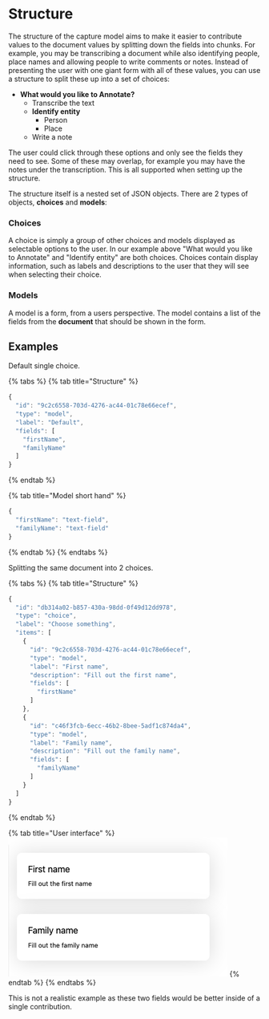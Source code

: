 # Structure

The structure of the capture model aims to make it easier to contribute values to the document values by splitting down the fields into chunks. For example, you may be transcribing a document while also identifying people, place names and allowing people to write comments or notes. Instead of presenting the user with one giant form with all of these values, you can use a structure to split these up into a set of choices:

* **What would you like to Annotate?**
  * Transcribe the text
  * **Identify entity**
    * Person
    * Place
  * Write a note

The user could click through these options and only see the fields they need to see. Some of these may overlap, for example you may have the notes under the transcription. This is all supported when setting up the structure.

The structure itself is a nested set of JSON objects. There are 2 types of objects, **choices** and **models**:

### **Choices**

A choice is simply a group of other choices and models displayed as selectable options to the user. In our example above "What would you like to Annotate" and "Identify entity" are both choices. Choices contain display information, such as labels and descriptions to the user that they will see when selecting their choice.

### Models

A model is a form, from a users perspective. The model contains a list of the fields from the **document** that should be shown in the form.

## Examples

Default single choice.

{% tabs %}
{% tab title="Structure" %}
```javascript
{
  "id": "9c2c6558-703d-4276-ac44-01c78e66ecef",
  "type": "model",
  "label": "Default",
  "fields": [
    "firstName",
    "familyName"
  ]
}
```
{% endtab %}

{% tab title="Model short hand" %}
```javascript
{
  "firstName": "text-field",
  "familyName": "text-field"
}
```
{% endtab %}
{% endtabs %}

Splitting the same document into 2 choices.

{% tabs %}
{% tab title="Structure" %}
```javascript
{
  "id": "db314a02-b857-430a-98dd-0f49d12dd978",
  "type": "choice",
  "label": "Choose something",
  "items": [
    {
      "id": "9c2c6558-703d-4276-ac44-01c78e66ecef",
      "type": "model",
      "label": "First name",
      "description": "Fill out the first name",
      "fields": [
        "firstName"
      ]
    },
    {
      "id": "c46f3fcb-6ecc-46b2-8bee-5adf1c874da4",
      "type": "model",
      "label": "Family name",
      "description": "Fill out the family name",
      "fields": [
        "familyName"
      ]
    }
  ]
}
```
{% endtab %}

{% tab title="User interface" %}
![](<../../../../public/assets/Screenshot 2021-05-07 at 11.08.44.png>)
{% endtab %}
{% endtabs %}

This is not a realistic example as these two fields would be better inside of a single contribution.
